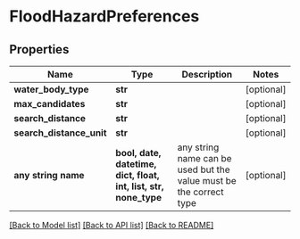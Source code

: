 # FloodHazardPreferences


## Properties
Name | Type | Description | Notes
------------ | ------------- | ------------- | -------------
**water_body_type** | **str** |  | [optional] 
**max_candidates** | **str** |  | [optional] 
**search_distance** | **str** |  | [optional] 
**search_distance_unit** | **str** |  | [optional] 
**any string name** | **bool, date, datetime, dict, float, int, list, str, none_type** | any string name can be used but the value must be the correct type | [optional]

[[Back to Model list]](../README.md#documentation-for-models) [[Back to API list]](../README.md#documentation-for-api-endpoints) [[Back to README]](../README.md)


